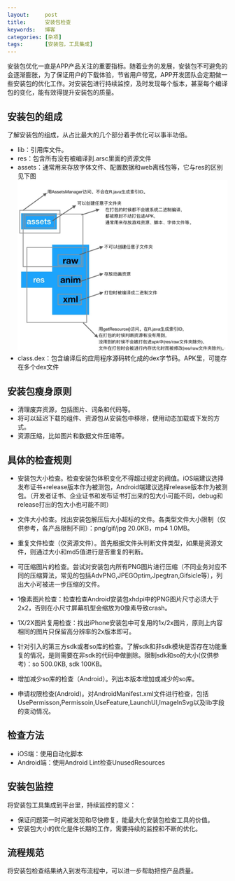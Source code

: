 ```yaml
---
layout:     post
title:      安装包检查
keywords:   博客
categories: [杂项]
tags:	    [安装包，工具集成]
---
```


安装包优化一直是APP产品关注的重要指标。随着业务的发展，安装包不可避免的会逐渐膨胀，为了保证用户的下载体验，节省用户带宽，APP开发团队会定期做一些安装包的优化工作。对安装包进行持续监控，及时发现每个版本，甚至每个编译包的变化，能有效得提升安装包的质量。 

## 安装包的组成 

了解安装包的组成，从占比最大的几个部分着手优化可以事半功倍。  

* lib：引用库文件。
* res：包含所有没有被编译到.arsc里面的资源文件
* assets：通常用来存放字体文件、配置数据和web离线包等，它与res的区别见下图 
 ![](/images/images_2018/7-4_01.jpg)  
* class.dex：包含编译后的应用程序源码转化成的dex字节码。APK里，可能存在多个dex文件

## 安装包瘦身原则     

* 清理废弃资源，包括图片、词条和代码等。 
* 将可以延迟下载的组件、资源包从安装包中移除，使用动态加载或下发的方式。
* 资源压缩，比如图片和数据文件压缩等。   

## 具体的检查规则 

* 安装包大小检查。检查安装包体积变化不得超过规定的阀值。iOS端建议选择发布证书+release版本作为被测包，Android端建议选择release版本作为被测包。（开发者证书、企业证书和发布证书打出来的包大小可能不同，debug和release打出的包大小也可能不同）

* 文件大小检查。找出安装包解压后大小超标的文件。各类型文件大小限制（仅供参考，各产品限制不同）：png/gif/jpg 20.0KB，mp4 1.0MB。  

* 重复文件检查（仅资源文件）。首先根据文件头判断文件类型，如果是资源文件，则通过大小和md5值进行是否重复的判断。

* 可压缩图片的检查。尝试对安装包内所有PNG图片进行压缩（不同业务对应不同的压缩算法，常见的包括AdvPNG,JPEGOptim,Jpegtran,Gifsicle等），列出大小可被进一步压缩的文件。 

* 1像素图片检查：检查检查Android安装包xhdpi中的PNG图片尺寸必须大于2x2，否则在小尺寸屏幕机型会缩放为0像素导致crash。

* 1X/2X图片复用检查：找出iPhone安装包中可复用的1x/2x图片，原则上内容相同的图片只保留高分辨率的2x版本即可。

* 针对引入的第三方sdk或者so库的检查。了解sdk和非sdk模块是否存在功能重复的情况，是则需要在非sdk的代码中做删除。限制sdk和so的大小(仅供参考)：so 500.0KB, sdk 100KB。 

* 增加减少so库的检查（Android）。列出本版本增加或减少的so库。 

* 申请权限检查(Android)。对AndroidManifest.xml文件进行检查，包括UsePermisson,Permissoin,UseFeature,LaunchUI,ImageInSvg以及lib字段的变动情况。  

## 检查方法 

* iOS端：使用自动化脚本
* Android端：使用Android Lint检查UnusedResources 


## 安装包监控

将安装包工具集成到平台里，持续监控的意义：
     
 * 保证问题第一时间被发现和尽快修复，能最大化安装包检查工具的价值。   
 * 安装包大小的优化是件长期的工作，需要持续的监控和不断的优化。 

## 流程规范 

将安装包检查结果纳入到发布流程中，可以进一步帮助把控产品质量。   




   

